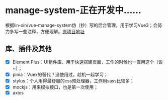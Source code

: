 # manage-system-正在开发中……

根据lin-xin/vue-manage-system仿（抄）写的后台管理，用于学习Vue3；会努力多写一些注释，方便理解。[原项目地址](https://github.com/lin-xin/vue-manage-system)

## 库、插件及其他

-   [x] Element Plus：UI组件库，用于快速搭建页面，工作的时候也一直用这个（诶~）；
-   [x] pinia：Vuex的替代？没使用过，趁机一起学习；
-   [x] stylus：个人用得最舒服的css预处理器，工作用sass比较多；
-   [x] mockjs：用来模拟接口，也是第一次使用；
-   [x] axios